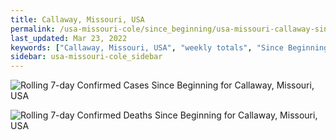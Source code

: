 ```yaml
---
title: Callaway, Missouri, USA
permalink: /usa-missouri-cole/since_beginning/usa-missouri-callaway-since_beginning.html
last_updated: Mar 23, 2022
keywords: ["Callaway, Missouri, USA", "weekly totals", "Since Beginning"]
sidebar: usa-missouri-cole_sidebar
---
```


![Rolling 7-day Confirmed Cases Since Beginning for Callaway, Missouri, USA](/covid_tracker/images/graphs/usa-missouri-callaway-rolling_7_days_confirmed-since_beginning_graph.png)

![Rolling 7-day Confirmed Deaths Since Beginning for Callaway, Missouri, USA](/covid_tracker/images/graphs/usa-missouri-callaway-rolling_7_days_deaths-since_beginning_graph.png)
